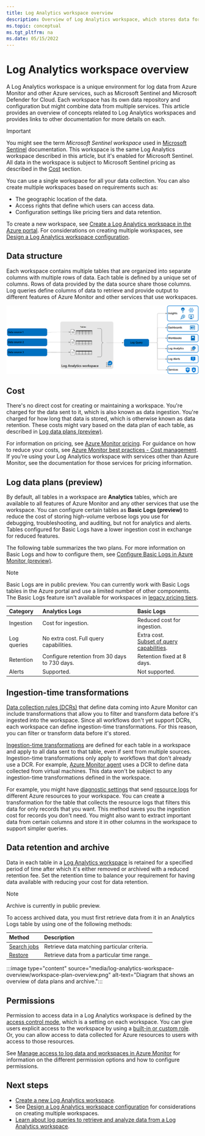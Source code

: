 ```yaml
---
title: Log Analytics workspace overview
description: Overview of Log Analytics workspace, which stores data for Azure Monitor Logs.
ms.topic: conceptual
ms.tgt_pltfrm: na
ms.date: 05/15/2022
---
```


# Log Analytics workspace overview

A Log Analytics workspace is a unique environment for log data from Azure Monitor and other Azure services, such as Microsoft Sentinel and Microsoft Defender for Cloud. Each workspace has its own data repository and configuration but might combine data from multiple services. This article provides an overview of concepts related to Log Analytics workspaces and provides links to other documentation for more details on each.

> [!IMPORTANT]
> You might see the term *Microsoft Sentinel workspace* used in [Microsoft Sentinel](../../sentinel/overview.md) documentation. This workspace is the same Log Analytics workspace described in this article, but it's enabled for Microsoft Sentinel. All data in the workspace is subject to Microsoft Sentinel pricing as described in the [Cost](#cost) section.

You can use a single workspace for all your data collection. You can also create multiple workspaces based on requirements such as:

- The geographic location of the data.
- Access rights that define which users can access data.
- Configuration settings like pricing tiers and data retention.

To create a new workspace, see [Create a Log Analytics workspace in the Azure portal](./quick-create-workspace.md). For considerations on creating multiple workspaces, see [Design a Log Analytics workspace configuration](./workspace-design.md).

## Data structure

Each workspace contains multiple tables that are organized into separate columns with multiple rows of data. Each table is defined by a unique set of columns. Rows of data provided by the data source share those columns. Log queries define columns of data to retrieve and provide output to different features of Azure Monitor and other services that use workspaces.

[![Diagram that shows the Azure Monitor Logs structure.](media/data-platform-logs/logs-structure.png)](media/data-platform-logs/logs-structure.png#lightbox)

## Cost

There's no direct cost for creating or maintaining a workspace. You're charged for the data sent to it, which is also known as data ingestion. You're charged for how long that data is stored, which is otherwise known as data retention. These costs might vary based on the data plan of each table, as described in [Log data plans (preview)](#log-data-plans-preview).

For information on pricing, see [Azure Monitor pricing](https://azure.microsoft.com/pricing/details/monitor/). For guidance on how to reduce your costs, see [Azure Monitor best practices - Cost management](../best-practices-cost.md). If you're using your Log Analytics workspace with services other than Azure Monitor, see the documentation for those services for pricing information.

## Log data plans (preview)

By default, all tables in a workspace are **Analytics** tables, which are available to all features of Azure Monitor and any other services that use the workspace. You can configure certain tables as **Basic Logs (preview)** to reduce the cost of storing high-volume verbose logs you use for debugging, troubleshooting, and auditing, but not for analytics and alerts. Tables configured for Basic Logs have a lower ingestion cost in exchange for reduced features.

The following table summarizes the two plans. For more information on Basic Logs and how to configure them, see [Configure Basic Logs in Azure Monitor (preview)](basic-logs-configure.md).

> [!NOTE]
> Basic Logs are in public preview. You can currently work with Basic Logs tables in the Azure portal and use a limited number of other components. The Basic Logs feature isn't available for workspaces in [legacy pricing tiers](cost-logs.md#legacy-pricing-tiers).

| Category | Analytics Logs | Basic Logs |
|:---|:---|:---|
| Ingestion | Cost for ingestion. | Reduced cost for ingestion. |
| Log queries | No extra cost. Full query capabilities. | Extra cost.<br>[Subset of query capabilities](basic-logs-query.md#limitations). |
| Retention |  Configure retention from 30 days to 730 days. | Retention fixed at 8 days. |
| Alerts | Supported. | Not supported. |

## Ingestion-time transformations

[Data collection rules (DCRs)](../essentials/data-collection-rule-overview.md) that define data coming into Azure Monitor can include transformations that allow you to filter and transform data before it's ingested into the workspace. Since all workflows don't yet support DCRs, each workspace can define ingestion-time transformations. For this reason, you can filter or transform data before it's stored.

[Ingestion-time transformations](ingestion-time-transformations.md) are defined for each table in a workspace and apply to all data sent to that table, even if sent from multiple sources. Ingestion-time transformations only apply to workflows that don't already use a DCR. For example, [Azure Monitor agent](../agents/azure-monitor-agent-overview.md) uses a DCR to define data collected from virtual machines. This data won't be subject to any ingestion-time transformations defined in the workspace.

For example, you might have [diagnostic settings](../essentials/diagnostic-settings.md) that send [resource logs](../essentials/resource-logs.md) for different Azure resources to your workspace. You can create a transformation for the table that collects the resource logs that filters this data for only records that you want. This method saves you the ingestion cost for records you don't need. You might also want to extract important data from certain columns and store it in other columns in the workspace to support simpler queries.

## Data retention and archive

Data in each table in a [Log Analytics workspace](log-analytics-workspace-overview.md) is retained for a specified period of time after which it's either removed or archived with a reduced retention fee. Set the retention time to balance your requirement for having data available with reducing your cost for data retention.

> [!NOTE]
> Archive is currently in public preview.

To access archived data, you must first retrieve data from it in an Analytics Logs table by using one of the following methods:

| Method | Description |
|:---|:---|
| [Search jobs](search-jobs.md) | Retrieve data matching particular criteria. |
| [Restore](restore.md) | Retrieve data from a particular time range. |

:::image type="content" source="media/log-analytics-workspace-overview/workspace-plan-overview.png" alt-text="Diagram that shows an overview of data plans and archive.":::

## Permissions

Permission to access data in a Log Analytics workspace is defined by the [access control mode](manage-access.md#access-control-mode), which is a setting on each workspace. You can give users explicit access to the workspace by using a [built-in or custom role](../roles-permissions-security.md). Or, you can allow access to data collected for Azure resources to users with access to those resources.

See [Manage access to log data and workspaces in Azure Monitor](manage-access.md) for information on the different permission options and how to configure permissions.

## Next steps

- [Create a new Log Analytics workspace](quick-create-workspace.md).
- See [Design a Log Analytics workspace configuration](workspace-design.md) for considerations on creating multiple workspaces.
- [Learn about log queries to retrieve and analyze data from a Log Analytics workspace](./log-query-overview.md).

